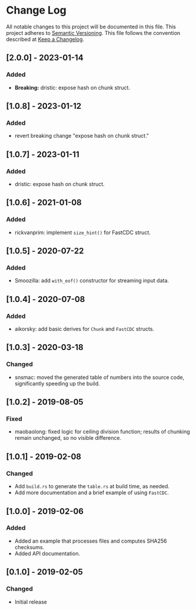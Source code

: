 # Change Log

All notable changes to this project will be documented in this file.
This project adheres to [Semantic Versioning](http://semver.org/).
This file follows the convention described at
[Keep a Changelog](http://keepachangelog.com/en/1.0.0/).

## [2.0.0] - 2023-01-14
### Added
- **Breaking:** dristic: expose hash on chunk struct.

## [1.0.8] - 2023-01-12
### Added
- revert breaking change "expose hash on chunk struct."

## [1.0.7] - 2023-01-11
### Added
- dristic: expose hash on chunk struct.

## [1.0.6] - 2021-01-08
### Added
- rickvanprim: implement `size_hint()` for FastCDC struct.

## [1.0.5] - 2020-07-22
### Added
- Smoozilla: add `with_eof()` constructor for streaming input data.

## [1.0.4] - 2020-07-08
### Added
- aikorsky: add basic derives for `Chunk` and `FastCDC` structs.

## [1.0.3] - 2020-03-18
### Changed
- snsmac: moved the generated table of numbers into the source code,
  significantly speeding up the build.

## [1.0.2] - 2019-08-05
### Fixed
- maobaolong: fixed logic for ceiling division function; results of
  chunking remain unchanged, so no visible difference.

## [1.0.1] - 2019-02-08
### Changed
- Add `build.rs` to generate the `table.rs` at build time, as needed.
- Add more documentation and a brief example of using `FastCDC`.

## [1.0.0] - 2019-02-06
### Added
- Added an example that processes files and computes SHA256 checksums.
- Added API documentation.

## [0.1.0] - 2019-02-05
### Changed
- Initial release
